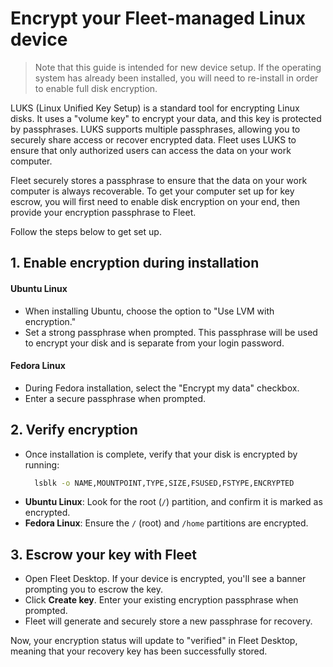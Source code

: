 # Encrypt your Fleet-managed Linux device

> Note that this guide is intended for new device setup. If the operating system has already been installed, you will need to re-install in order to enable full disk encryption.


LUKS (Linux Unified Key Setup) is a standard tool for encrypting Linux disks. It uses a "volume key" to encrypt your data, and this key is protected by passphrases. LUKS supports multiple passphrases, allowing you to securely share access or recover encrypted data. Fleet uses LUKS to ensure that only authorized users can access the data on your work computer. 

Fleet securely stores a passphrase to ensure that the data on your work computer is always recoverable. To get your computer set up for key escrow, you will first need to enable disk encryption on your end, then provide your encryption passphrase to Fleet.

Follow the steps below to get set up.


## 1. Enable encryption during installation

  #### Ubuntu Linux

  - When installing Ubuntu, choose the option to "Use LVM with encryption."
  - Set a strong passphrase when prompted. This passphrase will be used to encrypt your disk and is separate from your login password.

  <!-- TODO: screenshot of Ubuntu setup -->

  #### Fedora Linux

  - During Fedora installation, select the "Encrypt my data" checkbox.
  - Enter a secure passphrase when prompted.

  <!-- TODO: screenshot of Fedora setup -->

## 2. Verify encryption

  - Once installation is complete, verify that your disk is encrypted by running:
    ```bash
      lsblk -o NAME,MOUNTPOINT,TYPE,SIZE,FSUSED,FSTYPE,ENCRYPTED
    ```
  - **Ubuntu Linux**: Look for the root (`/`) partition, and confirm it is marked as encrypted.
  - **Fedora Linux**: Ensure the `/` (root) and `/home` partitions are encrypted.

## 3. Escrow your key with Fleet

  - Open Fleet Desktop. If your device is encrypted, you'll see a banner prompting you to escrow the key.
  - Click **Create key**. Enter your existing encryption passphrase when prompted.
  - Fleet will generate and securely store a new passphrase for recovery.

Now, your encryption status will update to "verified" in Fleet Desktop, meaning that your recovery key has been successfully stored.



<meta name="articleTitle" value="Encrypt your Fleet-managed Linux device">
<meta name="authorFullName" value="Rachael Shaw">
<meta name="authorGitHubUsername" value="rachaelshaw">
<meta name="category" value="guides">
<meta name="publishedOn" value="2024-11-25">
<meta name="description" value="Instructions for end users to encrypt Linux devices enrolled in Fleet.">
